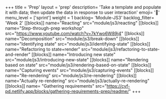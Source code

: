 +++
title = 'Prep'
layout = 'prep'
description= 'Take a template and populate it with data; then update the data in response to user interaction'
emoji= '📝'
menu_level = ['sprint']
weight = 1
backlog= 'Module-JS3'
backlog_filter= 'Week 2'
[[blocks]]
name="Reacting"
src="module/js3/reacting"
[[blocks]]
name="Step-through-prep workshop"
src="https://www.youtube.com/watch?v=7kYwo6W89j4"
[[blocks]]
name="Decomposition"
src="module/js3/break-down"
[[blocks]]
name="Identifying state"
src="module/js3/identifying-state"
[[blocks]]
name="Refactoring to state+render"
src="module/js3/refactoring-to-state-and-render"
[[blocks]]
name="Introducing new state"
src="module/js3/introducing-new-state"
[[blocks]]
name="Rendering based on state"
src="module/js3/rendering-based-on-state"
[[blocks]]
name="Capturing events"
src="module/js3/capturing-events"
[[blocks]]
name="Re-rendering"
src="module/js3/re-rendering"
[[blocks]]
name="Actually re-rendering"
src="module/js3/actually-re-rendering"
[[blocks]]
name= "Gathering requirements"
src="https://cyf-pd.netlify.app/blocks/gathering-requirements-prep/readme/"
+++
